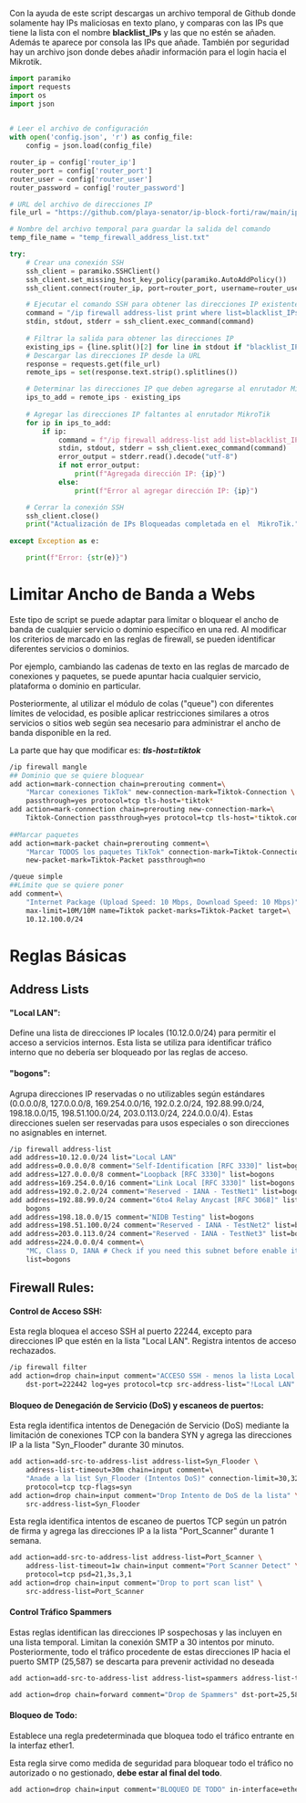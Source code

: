 Con la ayuda de este script descargas un archivo temporal de Github donde solamente hay IPs maliciosas en texto plano, y comparas con las IPs que tiene la lista con el nombre **blacklist_IPs** y las que no estén se añaden. Además te aparece por consola las IPs que añade.
También por seguridad hay un archivo json donde debes añadir información para el login hacia el Mikrotik.

``` python
import paramiko
import requests
import os
import json
  

# Leer el archivo de configuración
with open('config.json', 'r') as config_file:
    config = json.load(config_file)

router_ip = config['router_ip']
router_port = config['router_port']
router_user = config['router_user']
router_password = config['router_password']

# URL del archivo de direcciones IP
file_url = "https://github.com/playa-senator/ip-block-forti/raw/main/ip-address-of-attackers.txt"

# Nombre del archivo temporal para guardar la salida del comando
temp_file_name = "temp_firewall_address_list.txt"

try:
    # Crear una conexión SSH
    ssh_client = paramiko.SSHClient()
    ssh_client.set_missing_host_key_policy(paramiko.AutoAddPolicy())
    ssh_client.connect(router_ip, port=router_port, username=router_user, password=router_password)

    # Ejecutar el comando SSH para obtener las direcciones IP existentes en la lista
    command = "/ip firewall address-list print where list=blacklist_IPs"
    stdin, stdout, stderr = ssh_client.exec_command(command)
    
    # Filtrar la salida para obtener las direcciones IP
    existing_ips = {line.split()[2] for line in stdout if "blacklist_IPs" in line}
    # Descargar las direcciones IP desde la URL
    response = requests.get(file_url)
    remote_ips = set(response.text.strip().splitlines())

    # Determinar las direcciones IP que deben agregarse al enrutador MikroTik
    ips_to_add = remote_ips - existing_ips
    
    # Agregar las direcciones IP faltantes al enrutador MikroTik
    for ip in ips_to_add:
        if ip:
            command = f"/ip firewall address-list add list=blacklist_IPs address={ip}"
            stdin, stdout, stderr = ssh_client.exec_command(command)
            error_output = stderr.read().decode("utf-8")
            if not error_output:
                print(f"Agregada dirección IP: {ip}")
            else:
                print(f"Error al agregar dirección IP: {ip}") 

    # Cerrar la conexión SSH
    ssh_client.close()
    print("Actualización de IPs Bloqueadas completada en el  MikroTik.")
  
except Exception as e:

    print(f"Error: {str(e)}")
```

# Limitar Ancho de Banda a Webs

Este tipo de script se puede adaptar para limitar o bloquear el ancho de banda de cualquier servicio o dominio específico en una red. Al modificar los criterios de marcado en las reglas de firewall, se pueden identificar diferentes servicios o dominios. 

Por ejemplo, cambiando las cadenas de texto en las reglas de marcado de conexiones y paquetes, se puede apuntar hacia cualquier servicio, plataforma o dominio en particular. 

Posteriormente, al utilizar el módulo de colas ("queue") con diferentes límites de velocidad, es posible aplicar restricciones similares a otros servicios o sitios web según sea necesario para administrar el ancho de banda disponible en la red.

La parte que hay que modificar es: ***tls-host=*tiktok****

``` bash
/ip firewall mangle
## Dominio que se quiere bloquear
add action=mark-connection chain=prerouting comment=\
    "Marcar conexiones TikTok" new-connection-mark=Tiktok-Connection \
    passthrough=yes protocol=tcp tls-host=*tiktok*
add action=mark-connection chain=prerouting new-connection-mark=\
    Tiktok-Connection passthrough=yes protocol=tcp tls-host=*tiktok.com
    
##Marcar paquetes
add action=mark-packet chain=prerouting comment=\
    "Marcar TODOS los paquetes TikTok" connection-mark=Tiktok-Connection \
    new-packet-mark=Tiktok-Packet passthrough=no

/queue simple
##Límite que se quiere poner
add comment=\
    "Internet Package (Upload Speed: 10 Mbps, Download Speed: 10 Mbps)" \
    max-limit=10M/10M name=Tiktok packet-marks=Tiktok-Packet target=\
    10.12.100.0/24
```

# Reglas Básicas
## Address Lists
#### "Local LAN":

Define una lista de direcciones IP locales (10.12.0.0/24) para permitir el acceso a servicios internos. Esta lista se utiliza para identificar tráfico interno que no debería ser bloqueado por las reglas de acceso.

#### "bogons":

Agrupa direcciones IP reservadas o no utilizables según estándares (0.0.0.0/8, 127.0.0.0/8, 169.254.0.0/16, 192.0.2.0/24, 192.88.99.0/24, 198.18.0.0/15, 198.51.100.0/24, 203.0.113.0/24, 224.0.0.0/4). Estas direcciones suelen ser reservadas para usos especiales o son direcciones no asignables en internet.

``` bash
/ip firewall address-list
add address=10.12.0.0/24 list="Local LAN"
add address=0.0.0.0/8 comment="Self-Identification [RFC 3330]" list=bogons
add address=127.0.0.0/8 comment="Loopback [RFC 3330]" list=bogons
add address=169.254.0.0/16 comment="Link Local [RFC 3330]" list=bogons
add address=192.0.2.0/24 comment="Reserved - IANA - TestNet1" list=bogons
add address=192.88.99.0/24 comment="6to4 Relay Anycast [RFC 3068]" list=\
    bogons
add address=198.18.0.0/15 comment="NIDB Testing" list=bogons
add address=198.51.100.0/24 comment="Reserved - IANA - TestNet2" list=bogons
add address=203.0.113.0/24 comment="Reserved - IANA - TestNet3" list=bogons
add address=224.0.0.0/4 comment=\
    "MC, Class D, IANA # Check if you need this subnet before enable it" \
    list=bogons
```

## Firewall Rules:

#### Control de Acceso SSH:

Esta regla bloquea el acceso SSH al puerto 22244, excepto para direcciones IP que estén en la lista "Local LAN". Registra intentos de acceso rechazados.

``` bash
/ip firewall filter
add action=drop chain=input comment="ACCESO SSH - menos la lista Local LAN #" \
    dst-port=222442 log=yes protocol=tcp src-address-list="!Local LAN"
```

#### Bloqueo de Denegación de Servicio (DoS) y escaneos de puertos:
Esta regla identifica intentos de Denegación de Servicio (DoS) mediante la limitación de conexiones TCP con la bandera SYN y agrega las direcciones IP a la lista "Syn_Flooder" durante 30 minutos.
``` bash
add action=add-src-to-address-list address-list=Syn_Flooder \
    address-list-timeout=30m chain=input comment=\
    "Anade a la list Syn_Flooder (Intentos DoS)" connection-limit=30,32 \
    protocol=tcp tcp-flags=syn
add action=drop chain=input comment="Drop Intento de DoS de la lista" \
    src-address-list=Syn_Flooder
``` 


Esta regla identifica intentos de escaneo de puertos TCP según un patrón de firma y agrega las direcciones IP a la lista "Port_Scanner" durante 1 semana.

``` bash
add action=add-src-to-address-list address-list=Port_Scanner \
    address-list-timeout=1w chain=input comment="Port Scanner Detect" \
    protocol=tcp psd=21,3s,3,1
add action=drop chain=input comment="Drop to port scan list" \
    src-address-list=Port_Scanner
```

#### Control Tráfico Spammers

Estas reglas identifican las direcciones IP sospechosas y las incluyen en una lista temporal. Limitan la conexión SMTP a 30 intentos por minuto. Posteriormente, todo el tráfico procedente de estas direcciones IP hacia el puerto SMTP (25,587) se descarta para prevenir actividad no deseada

``` bash
add action=add-src-to-address-list address-list=spammers address-list-timeout=3h chain=forward comment="Añade spammers a una lista y no hay más tráfico de correo - durante 3h" connection-limit=30,32 dst-port=25,587 limit=30/1m,0:packet protocol=tcp

add action=drop chain=forward comment="Drop de Spammers" dst-port=25,587 protocol=tcp src-address-list=spammers

```

#### Bloqueo de Todo:

Establece una regla predeterminada que bloquea todo el tráfico entrante en la interfaz ether1. 

Esta regla sirve como medida de seguridad para bloquear todo el tráfico no autorizado o no gestionado, **debe estar al final del todo**.

``` bash
add action=drop chain=input comment="BLOQUEO DE TODO" in-interface=ether1
```

